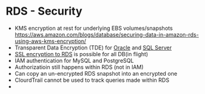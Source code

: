 # RDS - Security

- KMS encryption at rest for underlying EBS volumes/snapshots https://aws.amazon.com/blogs/database/securing-data-in-amazon-rds-using-aws-kms-encryption/
- Transparent Data Encryption (TDE) for [Oracle](https://docs.aws.amazon.com/AmazonRDS/latest/UserGuide/Appendix.Oracle.Options.AdvSecurity.html) and [SQL Server](https://docs.aws.amazon.com/AmazonRDS/latest/UserGuide/Appendix.SQLServer.Options.TDE.html)
- [SSL encryption to RDS](https://aws.amazon.com/rds/features/security/#Encryption_of_Data_in_Transit) is possible for all DB(in flight)
- IAM authentication for MySQL and PostgreSQL
- Authorizatioin still happens within RDS (not in IAM)
- Can copy an un-encrypted RDS snapshot into an encrypted one
- ClourdTrail cannot be used to track queries made within RDS
- 
